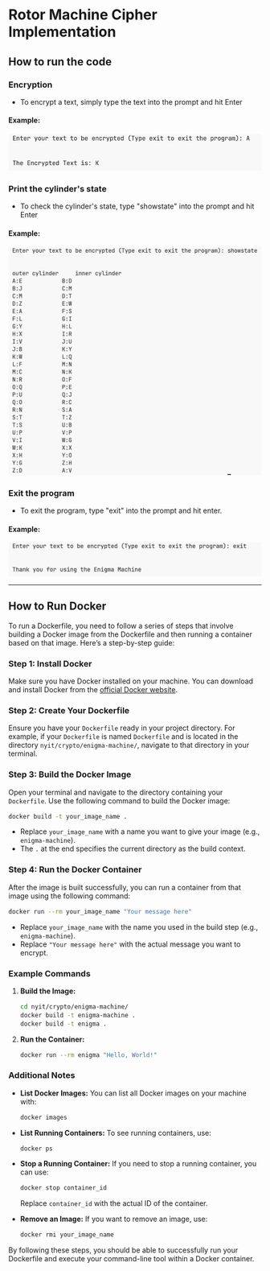 # Rotor Machine Cipher Implementation

## How to run the code

### Encryption

- To encrypt a text, simply type the text into the prompt and hit Enter

#### Example:

![encryption output](encryption.png)

### Print the cylinder's state

- To check the cylinder's state, type "showstate" into the prompt and hit Enter

#### Example:

![showstate output](showstate.png)

### Exit the program

- To exit the program, type "exit" into the prompt and hit enter.

#### Example:

![exit output](exit.png)

---

## How to Run Docker

To run a Dockerfile, you need to follow a series of steps that involve building a Docker image from the Dockerfile and then running a container based on that image. Here’s a step-by-step guide:

### Step 1: Install Docker

Make sure you have Docker installed on your machine. You can download and install Docker from the [official Docker website](https://www.docker.com/get-started).

### Step 2: Create Your Dockerfile

Ensure you have your `Dockerfile` ready in your project directory. For example, if your `Dockerfile` is named `Dockerfile` and is located in the directory `nyit/crypto/enigma-machine/`, navigate to that directory in your terminal.

### Step 3: Build the Docker Image

Open your terminal and navigate to the directory containing your `Dockerfile`. Use the following command to build the Docker image:

```bash
docker build -t your_image_name .
```

- Replace `your_image_name` with a name you want to give your image (e.g., `enigma-machine`).
- The `.` at the end specifies the current directory as the build context.

### Step 4: Run the Docker Container

After the image is built successfully, you can run a container from that image using the following command:

```bash
docker run --rm your_image_name "Your message here"
```

- Replace `your_image_name` with the name you used in the build step (e.g., `enigma-machine`).
- Replace `"Your message here"` with the actual message you want to encrypt.

### Example Commands

1. **Build the Image:**

   ```bash
   cd nyit/crypto/enigma-machine/
   docker build -t enigma-machine .
   docker build -t enigma .
   ```

2. **Run the Container:**
   ```bash
   docker run --rm enigma "Hello, World!"
   ```

### Additional Notes

- **List Docker Images:** You can list all Docker images on your machine with:

  ```bash
  docker images
  ```

- **List Running Containers:** To see running containers, use:

  ```bash
  docker ps
  ```

- **Stop a Running Container:** If you need to stop a running container, you can use:

  ```bash
  docker stop container_id
  ```

  Replace `container_id` with the actual ID of the container.

- **Remove an Image:** If you want to remove an image, use:
  ```bash
  docker rmi your_image_name
  ```

By following these steps, you should be able to successfully run your Dockerfile and execute your command-line tool within a Docker container.
